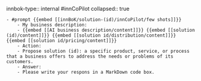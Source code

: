innbok-type:: internal
#innCoPilot
collapsed:: true

	- #prompt {{embed [[innBoK/solution-(id)/innCoPilot/few shots]]}}
		- My business description:
		- {{embed [[AI business description/content]]}} {{embed [[solution (id)/content]]}} {{embed [[solution id/distribution/content]]}} {{embed [[solution id/pricing/content]]}}
		- Action:
		- Propose solution (id): a specific product, service, or process that a business offers to address the needs or problems of its customers.
		- Answer:
		- Please write your respons in a MarkDown code box.
